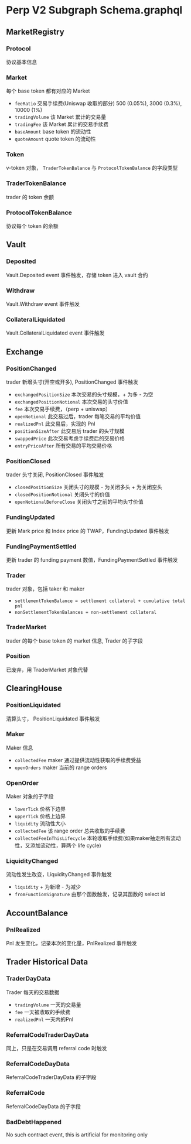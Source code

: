 # Perp V2 Subgraph Schema.graphql

## MarketRegistry

### Protocol

协议基本信息

### Market

每个 base token 都有对应的 Market

- `feeRatio` 交易手续费(Uniswap 收取的部分) 500 (0.05%), 3000 (0.3%), 10000 (1%)
- `tradingVolume` 该 Market 累计的交易量
- `tradingFee` 该 Market 累计的交易手续费
- `baseAmount` base token 的流动性
- `quoteAmount` quote token 的流动性

### Token

v-token 对象， `TraderTokenBalance` 与 `ProtocolTokenBalance` 的字段类型

### TraderTokenBalance

trader 的 token 余额

### ProtocolTokenBalance

协议每个 token 的余额

## Vault

### Deposited

Vault.Deposited event 事件触发，存储 token 进入 vault 合约

### Withdraw

Vault.Withdraw event 事件触发

### CollateralLiquidated

Vault.CollateralLiquidated event 事件触发

## Exchange

### PositionChanged

trader 新增头寸(开空或开多), PositionChanged 事件触发

- `exchangedPositionSize` 本次交易的头寸规模，+ 为多 - 为空
- `exchangedPositionNotional` 本次交易的头寸价值
- `fee` 本次交易手续费，（perp + uniswap）
- `openNotional` 此交易过后，trader 每笔交易的平均价值
- `realizedPnl` 此交易后，实现的 Pnl
- `positionSizeAfter` 此交易后 trader 的头寸规模
- `swappedPrice` 此次交易考虑手续费后的交易价格
- `entryPriceAfter` 所有交易的平均交易价格

### PositionClosed

trader 头寸关闭, PositionClosed 事件触发

- `closedPositionSize` 关闭头寸的规模 - 为关闭多头 + 为关闭空头
- `closedPositionNotional` 关闭头寸的价值
- `openNotionalBeforeClose` 关闭头寸之前的平均头寸价值

### FundingUpdated

更新 Mark price 和 Index price 的 TWAP，FundingUpdated 事件触发

### FundingPaymentSettled

更新 trader 的 funding payment 数值，FundingPaymentSettled 事件触发

### Trader

trader 对象，包括 taker 和 maker

- `settlementTokenBalance = settlement collateral + cumulative total pnl`
- `nonSettlementTokenBalances = non-settlement collateral`

### TraderMarket

trader 的每个 base token 的 market 信息, Trader 的子字段

### Position

已废弃，用 TraderMarket 对象代替

## ClearingHouse

### PositionLiquidated

清算头寸， PositionLiquidated 事件触发

### Maker

Maker 信息

- `collectedFee` maker 通过提供流动性获取的手续费受益
- `openOrders` maker 当前的 range orders

### OpenOrder

Maker 对象的子字段

- `lowerTick` 价格下边界
- `upperTick` 价格上边界
- `liquidity` 流动性大小
- `collectedFee` 该 range order 总共收取的手续费
- `collectedFeeInThisLifecycle` 本轮收取手续费(如果maker抽走所有流动性，又添加流动性，算两个 life cycle)

### LiquidityChanged

流动性发生改变，LiquidityChanged 事件触发

- `liquidity` + 为新增 - 为减少
- `fromFunctionSignature` 由那个函数触发，记录其函数的 select id

## AccountBalance

### PnlRealized

Pnl 发生变化，记录本次的变化量，PnlRealized 事件触发

## Trader Historical Data

### TraderDayData

Trader 每天的交易数据

- `tradingVolume` 一天的交易量
- `fee` 一天被收取的手续费
- `realizedPnl` 一天内的Pnl

### ReferralCodeTraderDayData

同上，只是在交易调用 referral code 时触发

### ReferralCodeDayData

ReferralCodeTraderDayData 的子字段

### ReferralCode

ReferralCodeDayData 的子字段

### BadDebtHappened

No such contract event, this is artificial for monitoring only
